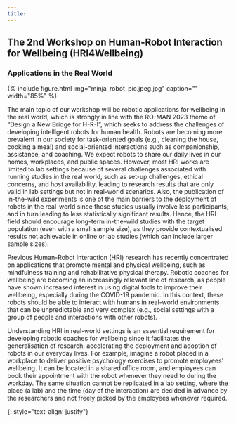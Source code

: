 ```yaml
---
title: 
---
```


## The 2nd Workshop on Human-Robot Interaction for Wellbeing (HRI4Wellbeing)
### Applications in the Real World


{% include figure.html img="minja_robot_pic.jpeg.jpg" caption="" width="85%" %}


The main topic of our workshop will be robotic applications for wellbeing in the real world, which is strongly in line with the RO-MAN 2023 theme of “Design a New Bridge for H-R-I”, which seeks to address the challenges of developing intelligent robots for human health.
Robots are becoming more prevalent in our society for task-oriented goals (e.g., cleaning the house, cooking a meal) and social-oriented interactions such as companionship, assistance, and coaching. We expect robots to share our daily lives in our homes, workplaces, and public spaces. However, most HRI works are limited to lab settings because of several challenges associated with running studies in the real world, such as set-up challenges, ethical concerns,  and host availability, leading to research results that are only valid in lab settings but not in real-world scenarios. Also, the publication of in-the-wild experiments is one of the main barriers to the deployment of robots in the real-world since those studies usually involve less participants, and in turn leading to less statistically significant results. Hence, the HRI field should encourage long-term in-the-wild studies with the target population (even with a small sample size), as they provide contextualised results not achievable in online or lab studies (which can include larger sample sizes). 

Previous Human-Robot Interaction (HRI) research has recently concentrated on applications that promote mental and physical wellbeing, such as mindfulness training and rehabilitative physical therapy. Robotic coaches for wellbeing are becoming an increasingly relevant line of research, as people have shown increased interest in using digital tools to improve their wellbeing, especially during the COVID-19 pandemic. In this context, these robots should be able to interact with humans in real-world environments that can be unpredictable and very complex (e.g., social settings with a group of people and interactions with other robots). 

Understanding HRI in real-world settings is an essential requirement for developing robotic coaches for wellbeing since it facilitates the generalisation of research, accelerating the deployment and adoption of robots in our everyday lives. For example, imagine a robot placed in a workplace to deliver positive psychology exercises to promote employees’ wellbeing. It can be located in a shared office room, and employees can book their appointment with the robot whenever they need to during the workday. The same situation cannot be replicated in a lab setting, where the place (a lab) and the time (day of the interaction) are decided in advance by the researchers and not freely picked by the employees whenever required.  


<!---
Robots have found their way into society only for task-oriented goals, such as cleaning or cooking at home, entertaining at malls, and supporting workers in a job environment. Those robots can perform very restrictive and repetitive tasks without involving any human interaction. In recent years, there has been an increasing interest in companion robots that could support people for their entertainment or wellbeing, such as Astra Amazon (i.e., Alexa embedded into a wheel-robot) or the personal robot Jibo (i.e., developed by the MIT Media Lab laboratory to connect with people and being a robotic friend). The need to introduce companion robots in clinical (e.g., therapeutic centers, hospitals) and non-clinical (e.g., homes, work environments, malls) contexts have been boosted by the COVID-19 pandemic, where many people were forced to stay at home alone or with their relatives. This has caused many wellbeing issues, such as depression and anxiety, to mention only a few examples, and has resulted in a higher interest in assistive technology to alleviate the everyday burden. Socially Assistive Robots (SARs) are a promising venue to support people in their lives and help improve their wellbeing. However, due to the lack of large scale datasets obtained over longer periods of time SARs are very limited in their capabilities to continuously adapt to each user's needs and socio-emotionally connect with them. This often increases the risk of perceiving the robots as asocial leading to user disappointment and dissatisfaction, which are crucial in a domain that requires adaptation and socio-emotional behavior to increase robots’ social capabilities to promote wellbeing. 
-->
{: style="text-align: justify"}